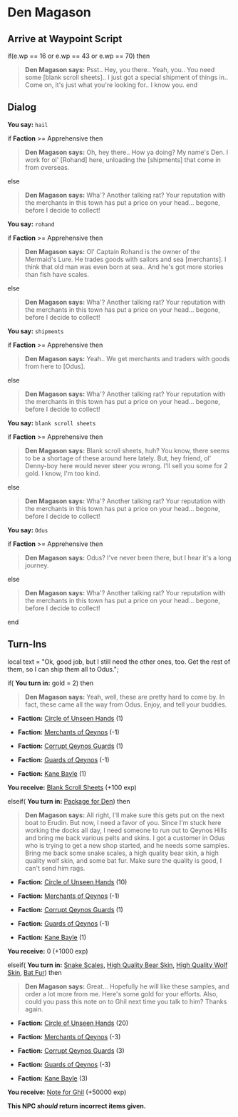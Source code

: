 # Den Magason
## Arrive at Waypoint Script

if(e.wp == 16 or e.wp == 43 or e.wp == 70) then


>**Den Magason says:** Psst.. Hey, you there.. Yeah, you.. You need some [blank scroll sheets].. I just got a special shipment of things in.. Come on, it's just what you're looking for.. I know you.
end

## Dialog

**You say:** `hail`



if **Faction** >= Apprehensive then




>**Den Magason says:** Oh, hey there.. How ya doing? My name's Den. I work for ol' [Rohand] here, unloading the [shipments] that come in from overseas.


else



>**Den Magason says:** Wha'?  Another talking rat? Your reputation with the merchants in this town has put a price on your head...  begone, before I decide to collect!


**You say:** `rohand`



if **Faction** >= Apprehensive then



>**Den Magason says:** Ol' Captain Rohand is the owner of the Mermaid's Lure. He trades goods with sailors and sea [merchants]. I think that old man was even born at sea.. And he's got more stories than fish have scales.



else



>**Den Magason says:** Wha'?  Another talking rat? Your reputation with the merchants in this town has put a price on your head...  begone, before I decide to collect!


**You say:** `shipments`



if **Faction** >= Apprehensive then



>**Den Magason says:** Yeah.. We get merchants and traders with goods from here to [Odus].



else



>**Den Magason says:** Wha'?  Another talking rat? Your reputation with the merchants in this town has put a price on your head...  begone, before I decide to collect!


**You say:** `blank scroll sheets`



if **Faction** >= Apprehensive then



>**Den Magason says:** Blank scroll sheets, huh? You know, there seems to be a shortage of these around here lately. But, hey friend, ol' Denny-boy here would never steer you wrong. I'll sell you some for 2 gold. I know, I'm too kind.


else



>**Den Magason says:** Wha'?  Another talking rat? Your reputation with the merchants in this town has put a price on your head...  begone, before I decide to collect!


**You say:** `Odus`



if **Faction** >= Apprehensive then



>**Den Magason says:** Odus? I've never been there, but I hear it's a long journey.


else



>**Den Magason says:** Wha'?  Another talking rat? Your reputation with the merchants in this town has put a price on your head...  begone, before I decide to collect!

end

## Turn-Ins



local text = "Ok, good job, but I still need the other ones, too. Get the rest of them, so I can ship them all to Odus.";



if( **You turn in:** gold = 2) then


>**Den Magason says:** Yeah, well, these are pretty hard to come by. In fact, these came all the way from Odus. Enjoy, and tell your buddies.





* __Faction:__ [Circle of Unseen Hands](/faction/223) (1)




* __Faction:__ [Merchants of Qeynos](/faction/291) (-1)



* __Faction:__ [Corrupt Qeynos Guards](/faction/230) (1)




* __Faction:__ [Guards of Qeynos](/faction/262) (-1)



* __Faction:__ [Kane Bayle](/faction/273) (1)







 **You receive:**  [Blank Scroll Sheets](/item/18006) (+100 exp)

elseif( **You turn in:** [Package for Den](/item/13784)) then


>**Den Magason says:** All right, I'll make sure this gets put on the next boat to Erudin. But now, I need a favor of you. Since I'm stuck here working the docks all day, I need someone to run out to Qeynos Hills and bring me back various pelts and skins. I got a customer in Odus who is trying to get a new shop started, and he needs some samples. Bring me back some snake scales, a high quality bear skin, a high quality wolf skin, and some bat fur. Make sure the quality is good, I can't send him rags.





* __Faction:__ [Circle of Unseen Hands](/faction/223) (10)




* __Faction:__ [Merchants of Qeynos](/faction/291) (-1)



* __Faction:__ [Corrupt Qeynos Guards](/faction/230) (1)




* __Faction:__ [Guards of Qeynos](/faction/262) (-1)



* __Faction:__ [Kane Bayle](/faction/273) (1)




 **You receive:** 0 (+1000 exp)

elseif( **You turn in:** [Snake Scales](/item/13070), [High Quality Bear Skin](/item/13752), [High Quality Wolf Skin](/item/13755), [Bat Fur](/item/13069)) then 


>**Den Magason says:** Great... Hopefully he will like these samples, and order a lot more from me. Here's some gold for your efforts. Also, could you pass this note on to Ghil next time you talk to him? Thanks again.





* __Faction:__ [Circle of Unseen Hands](/faction/223) (20)




* __Faction:__ [Merchants of Qeynos](/faction/291) (-3)



* __Faction:__ [Corrupt Qeynos Guards](/faction/230) (3)




* __Faction:__ [Guards of Qeynos](/faction/262) (-3)



* __Faction:__ [Kane Bayle](/faction/273) (3)




 **You receive:**  [Note for Ghil](/item/18796) (+50000 exp)


**This NPC *should* return incorrect items given.**
